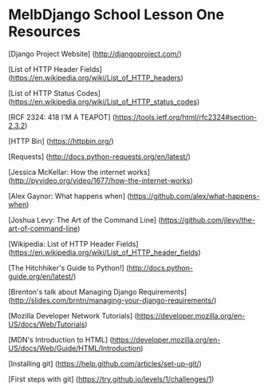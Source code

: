 # MelbDjango School Lesson One Resources

[Django Project Website]
(http://djangoproject.com/)

[List of HTTP Header Fields]
(https://en.wikipedia.org/wiki/List_of_HTTP_headers)

[List of HTTP Status Codes]
(https://en.wikipedia.org/wiki/List_of_HTTP_status_codes)

[RCF 2324: 418 I'M A TEAPOT]
(https://tools.ietf.org/html/rfc2324#section-2.3.2)

[HTTP Bin]
(https://httpbin.org/)

[Requests]
(http://docs.python-requests.org/en/latest/)

[Jessica McKellar: How the internet works]
(http://pyvideo.org/video/1677/how-the-internet-works)

[Alex Gaynor: What happens when]
(https://github.com/alex/what-happens-when)

[Joshua Levy: The Art of the Command Line]
(https://github.com/jlevy/the-art-of-command-line)

[Wikipedia: List of HTTP Header Fields]
(https://en.wikipedia.org/wiki/List_of_HTTP_header_fields)

[The Hitchhiker's Guide to Python!]
(http://docs.python-guide.org/en/latest/)

[Brenton's talk about Managing Django Requirements]
(http://slides.com/brntn/managing-your-django-requirements/)

[Mozilla Developer Network Tutorials]
(https://developer.mozilla.org/en-US/docs/Web/Tutorials)

[MDN's Introduction to HTML]
(https://developer.mozilla.org/en-US/docs/Web/Guide/HTML/Introduction)

[Installing git]
(https://help.github.com/articles/set-up-git/)

[First steps with git]
(https://try.github.io/levels/1/challenges/1)
